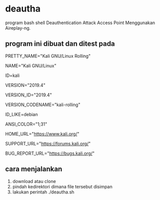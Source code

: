 # deautha
program bash shell Deauthentication Attack Access Point Menggunakan Aireplay-ng.

## program ini dibuat dan ditest pada

PRETTY_NAME="Kali GNU/Linux Rolling"

NAME="Kali GNU/Linux"

ID=kali

VERSION="2019.4"

VERSION_ID="2019.4"

VERSION_CODENAME="kali-rolling"

ID_LIKE=debian

ANSI_COLOR="1;31"

HOME_URL="https://www.kali.org/"

SUPPORT_URL="https://forums.kali.org/"

BUG_REPORT_URL="https://bugs.kali.org/"

## cara menjalankan
1. download atau clone
2. pindah kedirektori dimana file tersebut disimpan
3. lakukan perintah ./deautha.sh